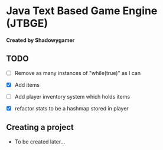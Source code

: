 # Java Text Based Game Engine (JTBGE)
#### Created by Shadowygamer

## TODO
- [ ] Remove as many instances of "while(true)" as I can
- [X] Add items
- [ ] Add player inventory system which holds items
- [X] refactor stats to be a hashmap stored in player


## Creating a project
- To be created later...
